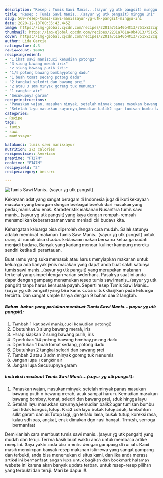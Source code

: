 ```yaml
---
description: "Resep : Tumis Sawi Manis...(sayur yg utk pangsit) minggu ini"
title: "Resep : Tumis Sawi Manis...(sayur yg utk pangsit) minggu ini"
slug: 569-resep-tumis-sawi-manissayur-yg-utk-pangsit-minggu-ini
date: 2020-12-13T00:55:43.445Z
image: https://img-global.cpcdn.com/recipes/2201a761a40b4813/751x532cq70/tumis-sawi-manissayur-yg-utk-pangsit-foto-resep-utama.jpg
thumbnail: https://img-global.cpcdn.com/recipes/2201a761a40b4813/751x532cq70/tumis-sawi-manissayur-yg-utk-pangsit-foto-resep-utama.jpg
cover: https://img-global.cpcdn.com/recipes/2201a761a40b4813/751x532cq70/tumis-sawi-manissayur-yg-utk-pangsit-foto-resep-utama.jpg
author: Lida Garcia
ratingvalue: 4.3
reviewcount: 20062
recipeingredient:
- "1 ikat sawi maniscuci kemudian potong2"
- "3 siung bawang merah iris"
- "2 siung bawang putih iris"
- "1/4 potong bawang bombaypotong dadu"
- "1 buah tomat sedang potong dadu"
- "2 tangkai seledri dan bawang prei"
- "2 atau 3 sdm minyak goreng tuk menumis"
- "1 cangkir air"
- "Secukupnya garam"
recipeinstructions:
- "Panaskan wajan, masukan minyak, setelah minyak panas masukan bawang putih n bawang merah, aduk sampai harum. Kemudian masukan bawang bombay, tomat, seledri dan bawang prei, aduk hingga layu."
- "Setelah layu masukkan sayurnya,kemudian balik2 agar tumisan bumbu tadi tidak hangus, tutup. Kira2 sdh layu bukak tutup aduk, tambahkan sdkt garam dan air.Tutup lagi, jgn terlalu lama, bukak tutup, koreksi rasa, kalau sdh pas, angkat, enak dimakan dgn nasi hangat. Trmksh, semoga bermanfaat"
categories:
- Recipe
tags:
- tumis
- sawi
- manissayur

katakunci: tumis sawi manissayur 
nutrition: 273 calories
recipecuisine: American
preptime: "PT27M"
cooktime: "PT47M"
recipeyield: "2"
recipecategory: Dessert

---
```



![Tumis Sawi Manis...(sayur yg utk pangsit)](https://img-global.cpcdn.com/recipes/2201a761a40b4813/751x532cq70/tumis-sawi-manissayur-yg-utk-pangsit-foto-resep-utama.jpg)

Kekayaan adat yang sangat beragam di Indonesia juga di ikuti kekayaan masakan yang beragam dengan berbagai bentuk dari masakan yang pedas,manis atau enak. Karasteristik makanan Nusantara tumis sawi manis...(sayur yg utk pangsit) yang kaya dengan rempah-rempah menampilkan keberaragaman yang menjadi ciri budaya kita.


Kehangatan keluarga bisa diperoleh dengan cara mudah. Salah satunya adalah membuat makanan Tumis Sawi Manis...(sayur yg utk pangsit) untuk orang di rumah bisa dicoba. kebiasaan makan bersama keluarga sudah menjadi budaya, Banyak yang kadang mencari kuliner kampung mereka sendiri ketika di perantauan.



Buat kamu yang suka memasak atau harus menyiapkan makanan untuk keluarga ada banyak jenis masakan yang dapat anda buat salah satunya tumis sawi manis...(sayur yg utk pangsit) yang merupakan makanan terkenal yang simpel dengan varian sederhana. Pasalnya saat ini anda dapat dengan gampang menemukan resep tumis sawi manis...(sayur yg utk pangsit) tanpa harus bersusah payah.
Seperti resep Tumis Sawi Manis...(sayur yg utk pangsit) yang bisa kamu coba untuk disajikan pada keluarga tercinta. Dan sangat simple hanya dengan 9 bahan dan 2 langkah.


<!--inarticleads1-->

##### Bahan-bahan yang perlukan membuat Tumis Sawi Manis...(sayur yg utk pangsit):

1. Tambah 1 ikat sawi manis,cuci kemudian potong2
1. Dibutuhkan 3 siung bawang merah, iris
1. Harap siapkan 2 siung bawang putih, iris
1. Diperlukan 1/4 potong bawang bombay,potong dadu
1. Diperlukan 1 buah tomat sedang, potong dadu
1. Dibutuhkan 2 tangkai seledri dan bawang prei
1. Tambah 2 atau 3 sdm minyak goreng tuk menumis
1. Jangan lupa 1 cangkir air
1. Jangan lupa Secukupnya garam




<!--inarticleads2-->

##### Instruksi membuat  Tumis Sawi Manis...(sayur yg utk pangsit):

1. Panaskan wajan, masukan minyak, setelah minyak panas masukan bawang putih n bawang merah, aduk sampai harum. Kemudian masukan bawang bombay, tomat, seledri dan bawang prei, aduk hingga layu.
1. Setelah layu masukkan sayurnya,kemudian balik2 agar tumisan bumbu tadi tidak hangus, tutup. Kira2 sdh layu bukak tutup aduk, tambahkan sdkt garam dan air.Tutup lagi, jgn terlalu lama, bukak tutup, koreksi rasa, kalau sdh pas, angkat, enak dimakan dgn nasi hangat. Trmksh, semoga bermanfaat




Demikianlah cara membuat tumis sawi manis...(sayur yg utk pangsit) yang mudah dan teruji. Terima kasih buat waktu anda untuk membaca artikel resep ini. Saya yakin anda bisa meniru dengan gampang di rumah. Kami masih menyimpan banyak resep makanan istimewa yang sangat gampang dan terbukti, anda bisa menemukan di situs kami, dan jika anda merasa artikel ini bermanfaat jangan lupa untuk bagikan dan bookmark halaman website ini karena akan banyak update terbaru untuk resep-resep pilihan yang terbukti dan teruji. Mari ke dapur !!!. 
